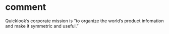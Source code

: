 # comment
Quicklook’s corporate mission is “to organize the world’s product infomation and make it symmetric and useful.”
